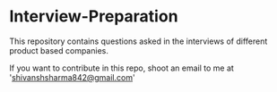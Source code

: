 # Interview-Preparation

This repository contains questions asked in the interviews of different product based companies. 

If you want to contribute in this repo, shoot an email to me at 'shivanshsharma842@gmail.com'

